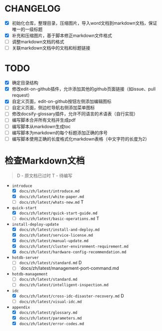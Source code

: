 # CHANGELOG

* [X] 初始化仓库，整理目录，压缩图片，导入word文档到markdown文档，保证唯一的一级标题
* [X] 补充和压缩图片，基于脚本修正markdown文件格式
* [ ] 调整markdown文档的格式
* [ ] 关联markdown文档中的文档和标题链接

# TODO

* [X] 确定目录结构
* [X] 修改edit-on-github插件，允许添加其他的github页面链接（如issue、pull request）
* [X] 自定义页面，edit-on-github按钮左侧添加编辑图标
* [ ] 自定义页面，侧边栏导航右侧添加菜单图标
* [ ] 修改docsify-glossary插件，允许不同语言的术语表（自行实现）
* [ ] 编写脚本合并所有文档并生成pdf
* [ ] 编写脚本从markdown生成toc
* [ ] 编写脚本为markdown的每个标题添加正确的序号
* [ ] 编写脚本使用正确的长度格式化markdown表格（中文字符的长度为2）

# 检查Markdown文档

> D - 原文档已过时
> T - 待编写

* `introduce`
  * [X] `docs/zh/latest/introduce.md`
  * [X] `docs/zh/latest/white-paper.md` 
  * [ ] `docs/zh/latest/whats-new.md` T
* `quick-start`
  * [X] `docs/zh/latest/quick-start-guide.md`
  * [ ] `docs/zh/latest/basic-operations.md` T
* `install-deploy-update`
  * [X] `docs/zh/latest/install-and-deploy.md`
  * [X] `docs/zh/latest/service-license.md`
  * [X] `docs/zh/latest/manual-update.md`
  * [X] `docs/zh/latest/cluster-environment-requirement.md`
  * [X] `docs/zh/latest/hardware-config-recommendation.md`
* `hotdb-server`
  * [ ] `docs/zh/latest/standard.md` D
  * [ ] `docs/zh/latest/management-port-command.md
* `hotdb-management`
  * [ ] `docs/zh/latest/standard.md`
  * [ ] `docs/zh/latest/intelligent-inspection.md`
* `idc`
  * [X] `docs/zh/latest/cross-idc-disaster-recovery.md` D
  * [ ] `docs/zh/latest/visual-idc.md`
* `appendix`
  * [X] `docs/zh/latest/glossary.md`
  * [X] `docs/zh/latest/parameters.md`
  * [X] `docs/zh/latest/error-codes.md`
